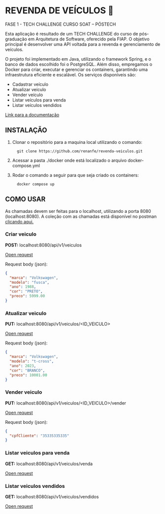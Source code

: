 # REVENDA DE VEÍCULOS 🚗
FASE 1 - TECH CHALLENGE CURSO SOAT – PÓSTECH

Esta aplicação é resultado de um TECH CHALLENGE do curso de pós-graduação em Arquitetura de Software, oferecido pela FIAP. O objetivo principal é desenvolver uma API voltada para a revenda e gerenciamento de veículos.

O projeto foi implementado em Java, utilizando o framework Spring, e o banco de dados escolhido foi o PostgreSQL. Além disso, empregamos o Docker para criar, executar e gerenciar os containers, garantindo uma infraestrutura eficiente e escalável.
Os serviços disponíveis são:

 - Cadastrar veículo
 - Atualizar veículo
 - Vender veículo
 - Listar veículos para venda
 - Listar veículos vendidos

[Link para a documentação](https://miro.com/app/board/uXjVMgT-ogo=/)

## INSTALAÇÃO

1. Clonar o repositório para a maquina local utilizando o comando:

	     git clone https://github.com/renanfe/revenda-veiculos.git

2. Acessar a pasta ./docker onde está localizado o arquivo docker-compose.yml
3. Rodar o comando a seguir para que seja criado os containers:

         docker compose up




## COMO USAR

As chamadas devem ser feitas para o localhost, utilizando a porta 8080 (localhost:8080). A coleção com as chamadas está disponível no postman [clicando aqui.](https://www.postman.com/cloudy-crescent-220434/fiap-modulo1/collection/9844450-6446375a-1965-46c8-b179-925fb9885156)

 ### Criar veiculo 
 **POST:** localhost:8080/api/v1/veiculos
 
 [Open request](https://www.postman.com/cloudy-crescent-220434/request/9844450-7fd24b14-b159-4d38-9307-0c4bd479761a)
 
Request body (json):
```json
{
  "marca": "Volkswagen",
  "modelo": "fusca",
  "ano": 1988,
  "cor": "PRETO",
  "preco": 5999.00
}
```

###  Atualizar veiculo
**PUT:** localhost:8080/api/v1/veiculos/<ID_VEICULO>

[Open request](https://www.postman.com/cloudy-crescent-220434/request/9844450-c7e227ce-4dc6-4bde-823d-da41b255dc35)

Request body (json):

```json
{
  "marca": "Volkswagen",
  "modelo": "t-cross",
  "ano": 2023,
  "cor": "BRANCO",
  "preco": 10001.00
}
```

###  Vender veiculo
**PUT:** localhost:8080/api/v1/veiculos/<ID_VEICULO>/vender

[Open request](https://www.postman.com/cloudy-crescent-220434/request/9844450-8984eec4-06f7-41c6-8232-597325697622)

Request body (json):

```json
{
  "cpfCliente": "35335335335"
}
```

###  Listar veiculos para venda
**GET:** localhost:8080/api/v1/veiculos/venda

[Open request](https://www.postman.com/cloudy-crescent-220434/request/9844450-7f0be942-9243-420f-a088-1681c116dcbf)

### Listar veiculos vendidos
**GET:** localhost:8080/api/v1/veiculos/vendidos

[Open request](https://www.postman.com/cloudy-crescent-220434/request/9844450-6507555e-8020-470d-aa23-7403cc8fd6c2)

